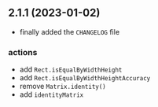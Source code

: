 ## 2.1.1 (2023-01-02)

- finally added the `CHANGELOG` file

### actions

- add `Rect.isEqualByWidthHeight`
- add `Rect.isEqualByWidthHeightAccuracy`
- remove `Matrix.identity()`
- add `identityMatrix`
